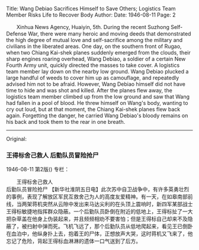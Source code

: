 Title: Wang Debiao Sacrifices Himself to Save Others; Logistics Team Member Risks Life to Recover Body
Author:
Date: 1946-08-11
Page: 2

　　Xinhua News Agency, Huaiyin, 5th. During the recent Suzhong Self-Defense War, there were many heroic and moving deeds that demonstrated the high degree of mutual love and self-sacrifice among the military and civilians in the liberated areas. One day, on the southern front of Rugao, when two Chiang Kai-shek planes suddenly emerged from the clouds, their sharp engines roaring overhead, Wang Debiao, a soldier of a certain New Fourth Army unit, quickly directed the masses to take cover. A logistics team member lay down on the nearby low ground. Wang Debiao plucked a large handful of weeds to cover him up as camouflage, and repeatedly advised him not to be afraid. However, Wang Debiao himself did not have time to hide and was shot and killed. After the planes flew away, the logistics team member climbed up from the low ground and saw that Wang had fallen in a pool of blood. He threw himself on Wang's body, wanting to cry out loud, but at that moment, the Chiang Kai-shek planes flew back again. Forgetting the danger, he carried Wang Debiao's bloody remains on his back and took them to the rear in one breath.



<hr /> 

Original: 


### 王得标舍己救人  后勤队员冒险抢尸

1946-08-11
第2版()
专栏：

　　王得标舍己救人            
    后勤队员冒险抢尸
    【新华社淮阴五日电】此次苏中自卫战争中，有许多英勇壮烈的事例，表现了解放区军民互救舍己为人的高度友爱精神。有一天，在如皋南部前线，当两架蒋机突然从云隙中发出来马达尖利的在头顶上震响时，新四军某部战士王得标敏捷地指挥群众隐蔽。一个后勤队员卧倒在附近的低地上，王得标扯了一大把杂草盖在他身上伪装起来，并且频频相劝不要害怕；但是王得标自己却来不及隐蔽了，被扫射中弹而死。飞机飞远了，那个后勤队员从低地爬起来，看见王已倒卧在血泊中，他纵身扑上去，抱着王的尸体，正想放声大哭，这时蒋机又飞来了，他忘记了危险，背起王得标血淋淋的遗体一口气送到了后方。

